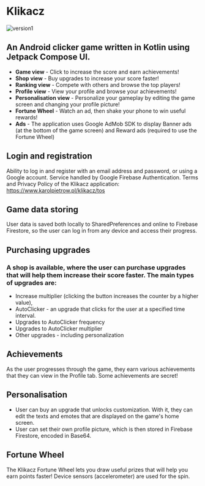 # Klikacz

![version1](https://github.com/user-attachments/assets/0d990fe9-0cb3-42cd-b1a9-0c5456f383cd)

## An Android clicker game written in Kotlin using Jetpack Compose UI.
- **Game view** - Click to increase the score and earn achievements!
- **Shop view** - Buy upgrades to increase your score faster!
- **Ranking view** - Compete with others and browse the top players!
- **Profile view** - View your profile and browse your achievements!
- **Personalisation view** - Personalize your gameplay by editing the game screen and changing your profile picture!
- **Fortune Wheel** - Watch an ad, then shake your phone to win useful rewards!
- **Ads** - The application uses Google AdMob SDK to display Banner ads (at the bottom of the game screen) and Reward ads (required to use the Fortune Wheel)

## Login and registration
Ability to log in and register with an email address and password, or using a Google account.
Service handled by Google Firebase Authentication.
Terms and Privacy Policy of the Klikacz application: https://www.karolpietrow.pl/klikacz/tos

## Game data storing
User data is saved both locally to SharedPreferences and online to Firebase Firestore, so the user can log in from any device and access their progress.

## Purchasing upgrades
### A shop is available, where the user can purchase upgrades that will help them increase their score faster. The main types of upgrades are:
- Increase multiplier (clicking the button increases the counter by a higher value),
- AutoClicker - an upgrade that clicks for the user at a specified time interval.
- Upgrades to AutoClicker frequency
- Upgrades to AutoClicker multiplier
- Other upgrades - including personalization

## Achievements
As the user progresses through the game, they earn various achievements that they can view in the Profile tab. Some achievements are secret!

## Personalisation
- User can buy an upgrade that unlocks customization. With it, they can edit the texts and emotes that are displayed on the game's home screen.
- User can set their own profile picture, which is then stored in Firebase Firestore, encoded in Base64.

## Fortune Wheel
The Klikacz Fortune Wheel lets you draw useful prizes that will help you earn points faster! Device sensors (accelerometer) are used for the spin.
